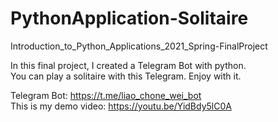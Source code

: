 # PythonApplication-Solitaire
Introduction_to_Python_Applications_2021_Spring-FinalProject

In this final project, I created a Telegram Bot with python.<br />
You can play a solitaire with this Telegram. Enjoy with it.

Telegram Bot: https://t.me/liao_chone_wei_bot <br />
This is my demo video: https://youtu.be/YidBdy5lC0A
